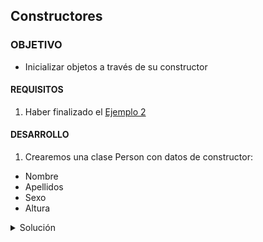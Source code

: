 ## Constructores

### OBJETIVO 

- Inicializar objetos a través de su constructor

#### REQUISITOS 

1. Haber finalizado el [Ejemplo 2](/Ejemplo-02)

#### DESARROLLO

1. Crearemos una clase Person con datos de constructor: 

* Nombre
* Apellidos
* Sexo
* Altura

<details>
	<summary>Solución</summary>

la clase es la siguiente: 

```kotlin
package ` clases`

class Person (val name:String,val apellidos: String, val sexo: String,val altura: Float) {

    init {
        println("""
            valor edición: 
             nombre: $name,
             apellidos: $apellidos,
             sexo: $sexo,
             altura: $altura
        """.trimIndent())
    }


}

```

Para crear una instancia de la clase:

```kotlin
fun main(){

    val person = Person(
        "Daniel",
        "Bedu",
        "Masculino",
        1.78f)

}
```

</details>
